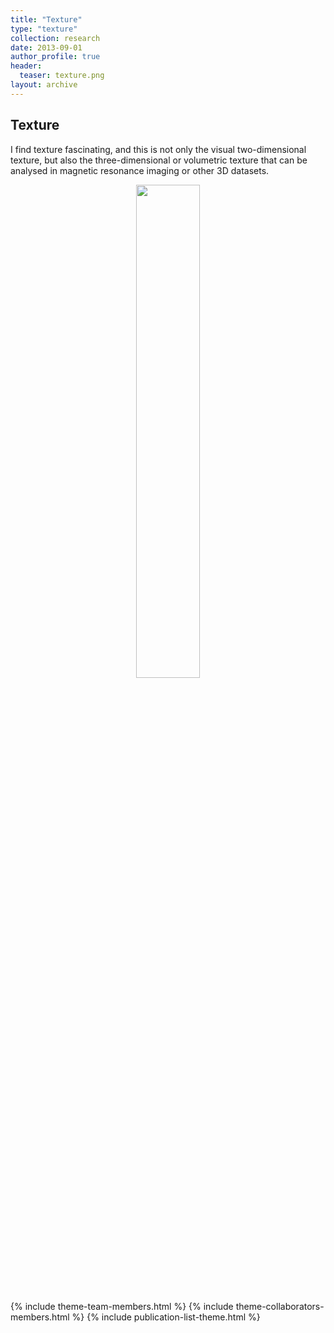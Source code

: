 ```yaml
---
title: "Texture"
type: "texture"
collection: research
date: 2013-09-01
author_profile: true
header:
  teaser: texture.png
layout: archive
---
```




<h2> Texture </h2>

I find texture fascinating, and this is not only the visual two-dimensional texture, but also the three-dimensional or volumetric texture that can be analysed in magnetic resonance imaging or other 3D datasets. <br>



<div style="text-align: center">
<img src='../../images/texture3.jpg' style='width: 45%'> <br> <br>
</div>

{% include theme-team-members.html %}
{% include theme-collaborators-members.html %}
{% include publication-list-theme.html %}
